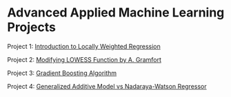 # Advanced Applied Machine Learning Projects

Project 1: [Introduction to Locally Weighted Regression](project1/project1.md) 

Project 2: [Modifying LOWESS Function by A. Gramfort](project2/project2.md) 

Project 3: [Gradient Boosting Algorithm](project3/project3.md)

Project 4: [Generalized Additive Model vs Nadaraya-Watson Regressor](project4/project4.md)
